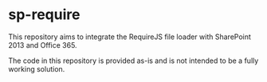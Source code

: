 sp-require
==========

This repository aims to integrate the RequireJS file loader with SharePoint 2013 and Office 365.

The code in this repository is provided as-is and is not intended to be a fully working solution.
